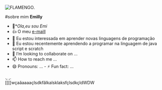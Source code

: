 ![FLAMENGO](https://encrypted-tbn0.gstatic.com/images?q=tbn:ANd9GcSvEvdYdag0ZfA_jobSKTUMTSaHMl4-ubT5Xg&s).


#sobre mim **Emilly**
- 👋**Ola,eu sou Emi*
- :+1: O meu [ e-maill](ressel.emilly@escola.pr.gov.br) 
- 👀 Eu estou interessada em aprender novas linguagens de programação
- 🌱 Eu estou recentemente aprendendo a programar na linguagem de java script e scratch
- 💞️ I’m looking to collaborate on ...
- 📫 How to reach me ...
- 😄 Pronouns: ...
                          - ⚡ Fun fact: ...

., ,.    
[[[[wçaãaaaaçlsdkfãlkalsklaksfçlsdkçldWDW
